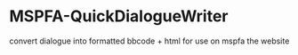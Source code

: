 # MSPFA-QuickDialogueWriter
convert dialogue into formatted bbcode + html for use on mspfa the website
